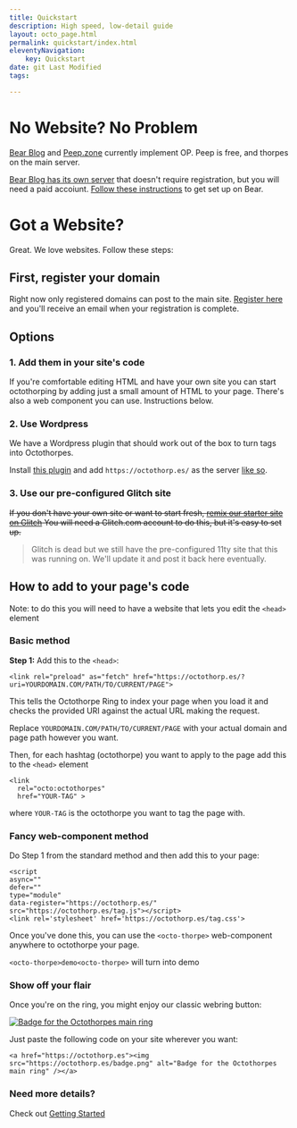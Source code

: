```yaml
---
title: Quickstart
description: High speed, low-detail guide
layout: octo_page.html
permalink: quickstart/index.html
eleventyNavigation:
    key: Quickstart
date: git Last Modified
tags:

---
```

# No Website? No Problem

[Bear Blog](https://bearblog.dev/) and [Peep.zone](https://peep.zone/) currently implement OP. Peep is free, and thorpes on the main server.

[Bear Blog has its own server](https://bearblog.octothorp.es/) that doesn't require registration, but you will need a paid accoiunt. [Follow these instructions](https://octothorpes.bearblog.dev/you-can-use-hashtags-on-your-bear-blog-now/) to get set up on Bear.

# Got a Website?

Great. We love websites. Follow these steps:

## First, register your domain

Right now only registered domains can post to the main site. [Register here](https://octothorp.es/register) and you'll receive an email when your registration is complete.

## Options


### 1. Add them in your site's code

If you're comfortable editing HTML and have your own site you can start octothorping by adding just a small amount of HTML to your page. There's also a web component you can use. Instructions below.

### 2. Use Wordpress

We have a Wordpress plugin that should work out of the box to turn tags into Octothorpes.

Install [this plugin](https://docs.octothorp.es/assets/octothorpes-for-wordpress.zip) and add `https://octothorp.es/` as the server [like so](https://octothorped-wordpress.pikapod.net/.com/how-it-works/).

### 3. Use our pre-configured Glitch site

~~If you don't have your own site or want to start fresh, [remix our starter site on Glitch](https://octothorpenty.glitch.me/) You will need a Glitch.com account to do this, but it's easy to set up.~~

> Glitch is dead but we still have the pre-configured 11ty site that this was running on. We'll update it and post it back here eventually.

## How to add to your page's code

Note: to do this you will need to have a website that lets you edit the `<head>` element

### Basic method

**Step 1:** Add this to the `<head>`:

```
<link rel="preload" as="fetch" href="https://octothorp.es/?uri=YOURDOMAIN.COM/PATH/TO/CURRENT/PAGE">
```

This tells the Octothorpe Ring to index your page when you load it and checks the provided URI against the actual URL making the request.

Replace `YOURDOMAIN.COM/PATH/TO/CURRENT/PAGE` with your actual domain and page path however you want.

Then, for each hashtag (octothorpe) you want to apply to the page add this to the `<head>` element

```
<link
  rel="octo:octothorpes"
  href="YOUR-TAG" >
```

where `YOUR-TAG` is the octothorpe you want to tag the page with.

### Fancy web-component method

Do Step 1 from the standard method and then add this to your page:

```
<script
async=""
defer=""
type="module"
data-register="https://octothorp.es/"
src="https://octothorp.es/tag.js"></script>
<link rel='stylesheet' href='https://octothorp.es/tag.css'>

```


Once you've done this, you can use the `<octo-thorpe>` web-component anywhere to octothorpe your page.

`<octo-thorpe>demo<octo-thorpe>` will turn into <octo-thorpe>demo<octo-thorpe>

### Show off your flair

Once you're on the ring, you might enjoy our classic webring button:

<a href="https://octothorp.es"><img src="https://octothorp.es/badge.png" alt="Badge for the Octothorpes main ring" /></a>

Just paste the following code on your site wherever you want:

`<a href="https://octothorp.es"><img src="https://octothorp.es/badge.png" alt="Badge for the Octothorpes main ring" /></a>`



### Need more details?

Check out [Getting Started](/getting-started.md)

